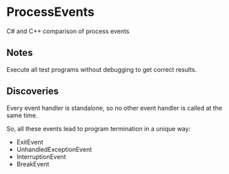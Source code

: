 # ProcessEvents
C# and C++ comparison of process events

## Notes

Execute all test programs without debugging to get correct results.

## Discoveries

Every event handler is standalone, so no other event handler is called at the same time.

So, all these events lead to program termination in a unique way:
* ExitEvent
* UnhandledExceptionEvent
* InterruptionEvent
* BreakEvent
